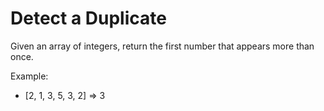 # Detect a Duplicate

Given an array of integers, return the first number that appears more than once.

Example:

- [2, 1, 3, 5, 3, 2] => 3